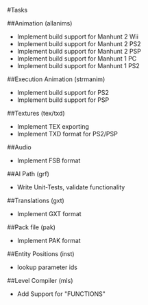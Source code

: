 #Tasks


##Animation (allanims)
* Implement build support for Manhunt 2 Wii
* Implement build support for Manhunt 2 PS2
* Implement build support for Manhunt 2 PSP
* Implement build support for Manhunt 1 PC
* Implement build support for Manhunt 1 PS2


##Execution Animation (strmanim)
* Implement build support for PS2
* Implement build support for PSP


##Textures (tex/txd)
* Implement TEX exporting
* Implement TXD format for PS2/PSP

##Audio
* Implement FSB format

##AI Path (grf)
* Write Unit-Tests, validate functionality

##Translations (gxt)
* Implement GXT format

##Pack file (pak)
* Implement PAK format

##Entity Positions (inst)
* lookup parameter ids

##Level Compiler (mls)
* Add Support for "FUNCTIONS"
